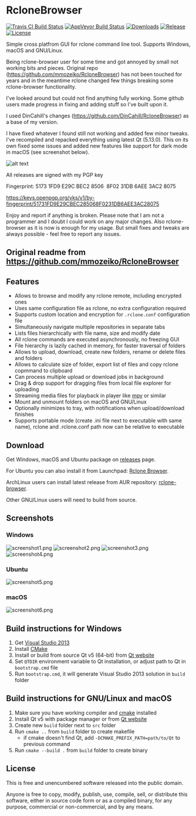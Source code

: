 RcloneBrowser
=============

[![Travis CI Build Status][img1]][1] [![AppVeyor Build Status][img2]][2] [![Downloads][img3]][3] [![Release][img4]][4] [![License][img5]][5]

Simple cross platfrom GUI for rclone command line tool.
Supports Windows, macOS and GNU/Linux.


Being rclone-browser user for some time and got annoyed by small not working bits and pieces. Original repo (https://github.com/mmozeiko/RcloneBrowser) has not been touched for years and in the meantime rclone changed few things breaking some rclone-browser functionality.

I've looked around but could not find anything fully working. Some github users made progress in fixing and adding stuff so I've built upon it.

I used DinCahill's changes (https://github.com/DinCahill/RcloneBrowser) as a base of my version.

I have fixed whatever I found still not working and added few minor tweaks. I've recompiled and repacked everything using latest Qt (5.13.0). This on its own fixed some issues and added new features like support for dark mode in macOS (see screenshot below).



![alt text](https://github.com/kapitainsky/RcloneBrowser/wiki/images/Screenshot1.png)


All releases are signed with my PGP key

Fingerprint: 5173 1FD9 E29C BEC2 8506  8F02 31DB 6AEE 3AC2 8075

https://keys.openpgp.org/vks/v1/by-fingerprint/51731FD9E29CBEC285068F0231DB6AEE3AC28075

Enjoy and report if anything is broken. Please note that I am not a programmer and I doubt I could work on any major changes. Also rclone-browser as it is now is enough for my usage. But small fixes and tweaks are always possible - feel free to report any issues.


Original readme from https://github.com/mmozeiko/RcloneBrowser 
--------

Features
--------

* Allows to browse and modify any rclone remote, including encrypted ones
* Uses same configuration file as rclone, no extra configuration required
* Supports custom location and encryption for `.rclone.conf` configuration file
* Simultaneously navigate multiple repositories in separate tabs
* Lists files hierarchically with file name, size and modify date
* All rclone commands are executed asynchronously, no freezing GUI
* File hierarchy is lazily cached in memory, for faster traversal of folders
* Allows to upload, download, create new folders, rename or delete files and folders
* Allows to calculate size of folder, export list of files and copy rclone copmmand to clipboard
* Can process multiple upload or download jobs in background
* Drag & drop support for dragging files from local file explorer for uploading
* Streaming media files for playback in player like [mpv][6] or similar
* Mount and unmount folders on macOS and GNU/Linux
* Optionally minimizes to tray, with notifications when upload/download finishes
* Supports portable mode (create .ini file next to executable with same name), rclone and .rclone.conf path now can be relative to executable

Download
--------

Get Windows, macOS and Ubuntu package on [releases][3] page.

For Ubuntu you can also install it from Launchpad: [Rclone Browser][launchpad].

ArchLinux users can install latest release from AUR repository: [rclone-browser][7].

Other GNU/Linux users will need to build from source.

Screenshots
-----------

### Windows

![screenshot1.png][screenshot1]
![screenshot2.png][screenshot2]
![screenshot3.png][screenshot3]
![screenshot4.png][screenshot4]

### Ubuntu

![screenshot5.png][screenshot5]

### macOS

![screenshot6.png][screenshot6]

Build instructions for Windows
------------------------------

1. Get [Visual Studio 2013][8]
2. Install [CMake][9]
3. Install or build from source Qt v5 (64-bit) from [Qt website][10]
4. Set `QTDIR` environment variable to Qt installation, or adjust path to Qt in `bootstrap.cmd` file
5. Run `bootstrap.cmd`, it will generate Visual Studio 2013 solution in `build` folder

Build instructions for GNU/Linux and macOS
------------------------------------------

1. Make sure you have working compiler and [cmake][9] installed
2. Install Qt v5 with package manager or from [Qt website][10]
3. Create new `build` folder next to `src` folder
4. Run `cmake ..` from `build` folder to create makefile
   - if cmake doesn't find Qt, add `-DCMAKE_PREFIX_PATH=path/to/Qt` to previous command
5. Run `cmake --build .` from `build` folder to create binary

License
-------

This is free and unencumbered software released into the public domain.

Anyone is free to copy, modify, publish, use, compile, sell, or distribute this software, either in source code form or as a compiled binary, for any purpose, commercial or non-commercial, and by any means.

[1]: https://travis-ci.org/DinCahill/RcloneBrowser/
[2]: https://ci.appveyor.com/project/DinCahill/RcloneBrowser
[3]: https://github.com/DinCahill/RcloneBrowser/releases
[4]: https://github.com/DinCahill/RcloneBrowser/releases/latest
[5]: https://github.com/DinCahill/RcloneBrowser/blob/master/LICENSE
[6]: https://mpv.io/
[7]: https://aur.archlinux.org/packages/rclone-browser
[8]: https://www.visualstudio.com/en-us/news/releasenotes/vs2013-community-vs
[9]: http://www.cmake.org/
[10]: https://www.qt.io/download-open-source/
[img1]: https://api.travis-ci.org/DinCahill/RcloneBrowser.svg?branch=master
[img2]: https://ci.appveyor.com/api/projects/status/github/DinCahill/RcloneBrowser?branch=master&svg=true
[img3]: https://img.shields.io/github/downloads/DinCahill/RcloneBrowser/total.svg?maxAge=3600
[img4]: https://img.shields.io/github/release/DinCahill/RcloneBrowser.svg?maxAge=3600
[img5]: https://img.shields.io/github/license/DinCahill/RcloneBrowser.svg?maxAge=2592000
[screenshot1]: https://raw.githubusercontent.com/wiki/mmozeiko/RcloneBrowser/screenshot1.png
[screenshot2]: https://raw.githubusercontent.com/wiki/mmozeiko/RcloneBrowser/screenshot2.png
[screenshot3]: https://raw.githubusercontent.com/wiki/mmozeiko/RcloneBrowser/screenshot3.png
[screenshot4]: https://raw.githubusercontent.com/wiki/mmozeiko/RcloneBrowser/screenshot4.png
[screenshot5]: https://raw.githubusercontent.com/wiki/mmozeiko/RcloneBrowser/screenshot5.png
[screenshot6]: https://raw.githubusercontent.com/wiki/mmozeiko/RcloneBrowser/screenshot6.png
[launchpad]: https://launchpad.net/~mmozeiko/+archive/ubuntu/rclone-browser
